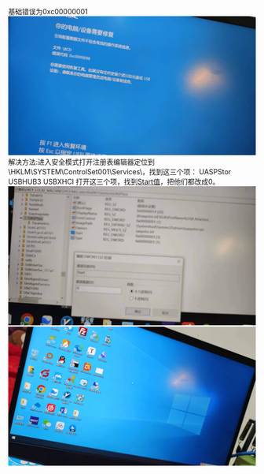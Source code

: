 基础错误为0xc00000001
![6c47cd8093a10e457f9a8f9b294bdd2.jpg](00_sync/00外设/关于移动系统放回M2插口导致的蓝屏/关于移动系统放回M2插口导致的蓝屏/6c47cd8093a10e457f9a8f9b294bdd2.jpg)解决方法:进入安全模式打开注册表编辑器定位到\HKLM\SYSTEM\ControlSet001\Services\，找到这三个项：
UASPStor
USBHUB3
USBXHCI
打开这三个项，找到[Start值](https://www.zhihu.com/search?q=Start%E5%80%BC&search_source=Entity&hybrid_search_source=Entity&hybrid_search_extra=%7B%22sourceType%22%3A%22answer%22%2C%22sourceId%22%3A3113390900%7D)，把他们都改成0。
![fd313168b7266a7ef008b8a3af92f5d.jpg](00_sync/00外设/关于移动系统放回M2插口导致的蓝屏/关于移动系统放回M2插口导致的蓝屏/fd313168b7266a7ef008b8a3af92f5d.jpg)![9ee48e37fcd6aff068b0f1df59c0a42.jpg](00_sync/00外设/关于移动系统放回M2插口导致的蓝屏/关于移动系统放回M2插口导致的蓝屏/9ee48e37fcd6aff068b0f1df59c0a42.jpg)